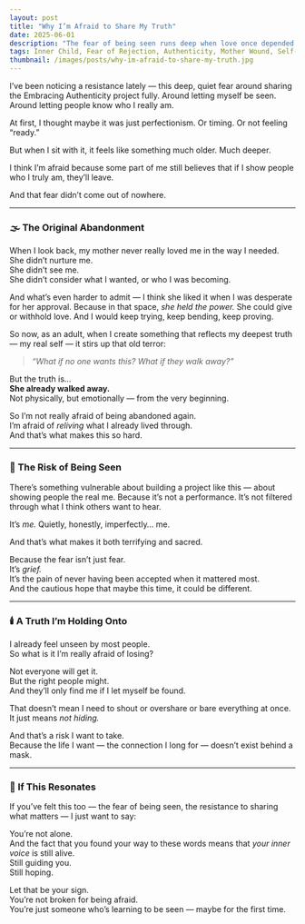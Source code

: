 ```yaml
---
layout: post
title: "Why I’m Afraid to Share My Truth"
date: 2025-06-01
description: "The fear of being seen runs deep when love once depended on hiding. This is what I’m learning to face."
tags: Inner Child, Fear of Rejection, Authenticity, Mother Wound, Self-Expression
thumbnail: /images/posts/why-im-afraid-to-share-my-truth.jpg
---
```


I’ve been noticing a resistance lately — this deep, quiet fear around sharing the Embracing Authenticity project fully. Around letting myself be seen. Around letting people know who I really am.

At first, I thought maybe it was just perfectionism. Or timing. Or not feeling “ready.”

But when I sit with it, it feels like something much older. Much deeper.

I think I’m afraid because some part of me still believes that if I show people who I truly am, they’ll leave.

And that fear didn’t come out of nowhere.

---

### 🌫️ The Original Abandonment

When I look back, my mother never really loved me in the way I needed.  
She didn’t nurture me.  
She didn’t see me.  
She didn’t consider what I wanted, or who I was becoming.

And what’s even harder to admit — I think she liked it when I was desperate for her approval. Because in that space, *she held the power.* She could give or withhold love. And I would keep trying, keep bending, keep proving.

So now, as an adult, when I create something that reflects my deepest truth — my real self — it stirs up that old terror:

> *“What if no one wants this? What if they walk away?”*

But the truth is…  
**She already walked away.**  
Not physically, but emotionally — from the very beginning.

So I’m not really afraid of being abandoned again.  
I’m afraid of *reliving* what I already lived through.  
And that’s what makes this so hard.

---

### 🧡 The Risk of Being Seen

There’s something vulnerable about building a project like this — about showing people the real me. Because it’s not a performance. It’s not filtered through what I think others want to hear.

It’s *me.* Quietly, honestly, imperfectly… me.

And that’s what makes it both terrifying and sacred.

Because the fear isn’t just fear.  
It’s *grief.*  
It’s the pain of never having been accepted when it mattered most.  
And the cautious hope that maybe this time, it could be different.

---

### 🕯️ A Truth I’m Holding Onto

I already feel unseen by most people.  
So what is it I’m really afraid of losing?

Not everyone will get it.  
But the right people might.  
And they’ll only find me if I let myself be found.

That doesn’t mean I need to shout or overshare or bare everything at once.  
It just means *not hiding.*

And that’s a risk I want to take.  
Because the life I want — the connection I long for — doesn’t exist behind a mask.

---

### 🌱 If This Resonates

If you’ve felt this too — the fear of being seen, the resistance to sharing what matters — I just want to say:

You’re not alone.  
And the fact that you found your way to these words means that *your inner voice* is still alive.  
Still guiding you.  
Still hoping.

Let that be your sign.  
You’re not broken for being afraid.  
You’re just someone who’s learning to be seen — maybe for the first time.
